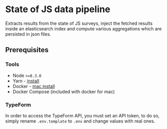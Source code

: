 # State of JS data pipeline

Extracts results from the state of JS surveys,
inject the fetched results inside an elasticsearch index and
compute various aggregations which are persisted in json files.

## Prerequisites

### Tools

- Node `>=8.3.0`
- Yarn - [install](https://yarnpkg.com/en/docs/install)
- Docker - [mac install](https://docs.docker.com/docker-for-mac/install/)
- Docker Compose (included with docker for mac)

### TypeForm

In order to access the TypeForm API, you must set an API token, to do so,
simply rename `.env.template` to `.env` and change values with real ones.
